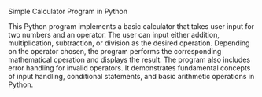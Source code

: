 Simple Calculator Program in Python

This Python program implements a basic calculator that takes user input for two numbers and an operator. The user can input either addition, multiplication, subtraction, or division as the desired operation. Depending on the operator chosen, the program performs the corresponding mathematical operation and displays the result. The program also includes error handling for invalid operators. It demonstrates fundamental concepts of input handling, conditional statements, and basic arithmetic operations in Python.